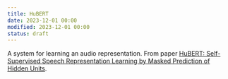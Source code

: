 ```yaml
---
title: HuBERT
date: 2023-12-01 00:00
modified: 2023-12-01 00:00
status: draft
---
```


A system for learning an audio representation. From paper [HuBERT: Self-Supervised Speech Representation Learning by Masked Prediction of Hidden Units](https://arxiv.org/pdf/2106.07447.pdf).